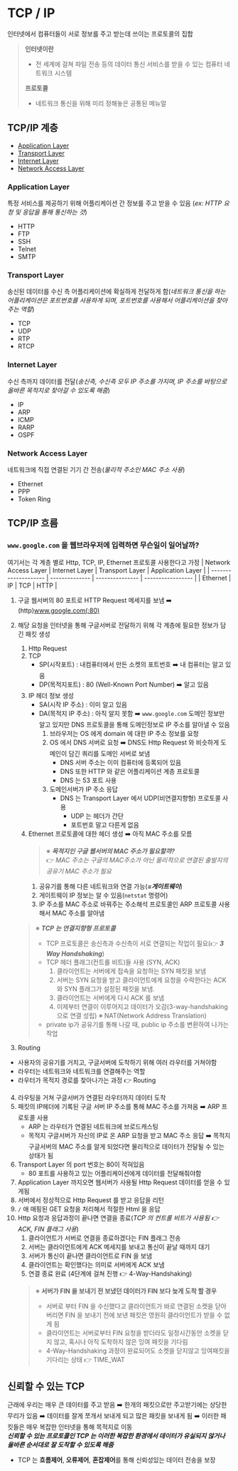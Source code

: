 # TCP / IP

인터넷에서 컴퓨터들이 서로 정보를 주고 받는데 쓰이는 프로토콜의 집합

> **인터넷이란**
>
> - 전 세계에 걸쳐 파일 전송 등의 데이터 통신 서비스를 받을 수 있는 컴퓨터 네트워크 시스템
>
> **프로토콜**
>
> - 네트워크 통신을 위해 미리 정해놓은 공통된 메뉴얼

## TCP/IP 계층

- [Application Layer](#application-layer)
- [Transport Layer](#transport-layer)
- [Internet Layer](#internet-layer)
- [Network Access Layer](#network-access-layer)

### Application Layer

특정 서비스를 제공하기 위해 어플리케이션 간 정보를 주고 받을 수 있음 (_ex: HTTP 요청 및 응답을 통해 통신하는 것_)

- HTTP
- FTP
- SSH
- Telnet
- SMTP

### Transport Layer

송신된 데이터를 수신 측 어플리케이션에 확실하게 전달하게 함(_네트워크 통신을 하는 어플리케이션은 포트번호를 사용하게 되며, 포트번호를 사용해서 어플리케이션을 찾아주는 역할_)

- TCP
- UDP
- RTP
- RTCP

### Internet Layer

수신 측까지 데이터를 전달(_송신측, 수신측 모두 IP 주소를 가지며, IP 주소를 바탕으로 올바른 목적지로 찾아갈 수 있도록 해줌_)

- IP
- ARP
- ICMP
- RARP
- OSPF

### Network Access Layer

네트워크에 직접 연결된 기기 간 전송(_물리적 주소인 MAC 주소 사용_)

- Ethernet
- PPP
- Token Ring

## TCP/IP 흐름

### `www.google.com` 을 웹브라우저에 입력하면 무슨일이 일어날까?

여기서는 각 계층 별로 Http, TCP, IP, Ethernet 프로토콜 사용한다고 가정
| Network Access Layer | Internet Layer | Transport Layer | Application Layer |
| -------------------- | -------------- | --------------- | ----------------- |
| Ethernet | IP | TCP | HTTP |

1. 구글 웹서버의 80 포트로 HTTP Request 메세지를 보냄 ➡️ (http)www.google.com(:80)
2. 해당 요청을 인터넷을 통해 구글서버로 전달하기 위해 각 계층에 필요한 정보가 담긴 패킷 생성 
    1. Http Request 
    2. TCP
        - SP(시작포트) : 내컴퓨터에서 만든 소켓의 포트번호 ➡️ 내 컴퓨터는 알고 있음
        - DP(목적지포트) : 80 (Well-Known Port Number) ➡️ 알고 있음
    3. IP 헤더 정보 생성
        - SA(시작 IP 주소) : 이미 알고 있음
        - DA(목적지 IP 주소) : 아직 알지 못함 ➡️ `www.google.com` 도메인 정보만 알고 있지만 DNS 프로토콜을 통해 도메인정보로 IP 주소를 알아낼 수 있음
            1. 브라우저는 OS 에게 domain 에 대한 IP 주소 정보를 요청
            2. OS 에서 DNS 서버로 요청 ➡️ DNS도 Http Request 와 비슷하게 도메인이 담긴 쿼리를 도메인 서버로 보냄
                - DNS 서버 주소는 이미 컴퓨터에 등록되어 있음
                - DNS 또한 HTTP 와 같은 어플리케이션 계층 프로토콜
                - DNS 는 53 포트 사용
            3. 도메인서버가 IP 주소 응답
                - DNS 는 Transport Layer 에서 UDP(비연결지향형) 프로토콜 사용
                    - UDP 는 헤더가 간단
                    - 포트번호 말고 다른게 없음
    4. Ethernet 프로토콜에 대한 헤더 생성 ➡️ 아직 MAC 주소를 모름
        > ※ ***목적지인 구글 웹서버의 MAC 주소가 필요할까?***    
        > 👉 _MAC 주소는 구글의 MAC주소가 아닌 물리적으로 연결된 출발지의 공유기 MAC 주소가 필요_
        1. 공유기를 통해 다른 네트워크와 연결 가능(**_=게이트웨이_**)
        2. 게이트웨이 IP 정보는 알 수 있음(`netstat` 명령어) 
        3. IP 주소를 MAC 주소로 바꿔주는 주소해석 프로토콜인 ARP 프로토콜 사용해서 MAC 주소를 알아냄

    > ※ **_TCP 는 연결지향형 프로토콜_** 
    > - TCP 프로토콜은 송신측과 수신측이 서로 연결되는 작업이 필요(👉 **_3 Way Handshaking_**)
    > - TCP 헤더 플래그(컨트롤 비트)들 사용 (SYN, ACK)
    >   1. 클라이언트는 서버에게 접속을 요청하는 SYN 패킷을 보냄
    >   2. 서버는 SYN  요청을 받고 클라이언트에게 요청을 수락한다는 ACK 와 SYN 플래그가 설정된 패킷을 보냄. 
    >   3. 클라이언트는 서버에게 다시 ACK 를 보냄
    >   4. 이제부터 연결이 이루어지고 데이터가 오감(3-way-handshaking 으로 연결 성립)
    > ※ NAT(Network Address Translation)
    > - private ip가 공유기를 통해 나갈 때, public ip 주소를 변환하여 나가는 작업
3. Routing
- 사용자의 공유기를 거치고, 구글서버에 도착하기 위해 여러 라우터를 거쳐야함
- 라우터는 네트워크와 네트워크를 연결해주는 역할
- 라우터가 목적지 경로를 찾아나가는 과정 👉 Routing

4. 라우팅을 거쳐 구글서버가 연결된 라우터까지 데이터 도착
5. 패킷의 IP헤더에 기록된 구글 서버 IP 주소를 통해 MAC 주소를 가져옴 ➡️ ARP 프로토콜 사용
    - ARP 는 라우터가 연결된 네트워크에 브로드캐스팅
    - 목적지 구글서버가 자신의 IP로 온 ARP 요청을 받고 MAC 주소 응답 ➡️ 목적지 구글서버의 MAC 주소를 알게 되었다면 물리적으로 데이터가 전달될 수 있는 상태가 됨
6. Transport Layer 의 port 번호는 80이 적혀있음
    - 80 포트를 사용하고 있는 어플리케이션에게 데이터를 전달해줘야함
7. Application Layer 까지오면 웹서버가 사용될 Http Request 데이터를 얻을 수 있게됨
8. 서버에서 정상적으로 Http Request 를 받고 응답을 리턴
9. `/` 애 매핑된 GET 요청을 처리해서 적절한 Html 을 응답
10. Http 요청과 응답과정이 끝나면 연결을 종료(_TCP 의 컨트롤 비트가 사용됨 👉 ACK, FIN 플래그 사용_)
    1. 클라이언트가 서버로 연결을 종료하겠다는 FIN 플래그 전송
    2. 서버는 클라이언트에게 ACK 메세지를 보내고 통신이 끝날 때까지 대기
    3. 서버가 통신이 끝나면 클라이언트로 FIN 을 보냄
    4. 클라이언트는 확인했다는 의미로 서버에게 ACK 보냄
    5. 연결 종료 완료 (4단계에 걸쳐 진행 👉 4-Way-Handshaking)
    > ※ **서버가 FIN 을 보내기 전 보냈던 데이터가 FIN 보다 늦게 도착 할 경우**
    > - 서버로 부터 FIN 을 수신했다고 클라이언트가 바로 연결된 소켓을 닫아버리면 FIN 을 보내기 전에 보낸 패킷은 영원히 클라이언트가 받을 수 없게 됨
    > - 클라이언트는 서버로부터 FIN 요청을 받더라도 일정시간동안 소켓을 닫지 않고, 혹시나 아직 도착하지 않은 잉여 패킷을 기다림
    > - 4-Way-Handshaking 과정이 완료되어도 소켓을 닫지않고 잉여패킷을 기다리는 상태 👉 TIME_WAT

## 신뢰할 수 있는 TCP
근래에 우리는 매우 큰 데이터를 주고 받음 ➡️ 한개의 패킷으로만 주고받기에는 상당한 무리가 있음 ➡️ 데이터를 잘게 쪼개서 보내게 되고 많은 패킷을 보내게 됨 ➡️ 이러한 패킷들은 매우 복잡한 인터넷을 통해 목적지로 이동   
**_신뢰할 수 있는 프로토콜인 TCP 는 이러한 복잡한 환경에서 데이터가 유실되지 않거나 올바른 순서대로 잘 도착할 수 있도록 해줌_**
- TCP 는 **흐름제어**, **오류제어**, **혼잡제어**를 통해 신뢰성있는 데이터 전송을 보장



